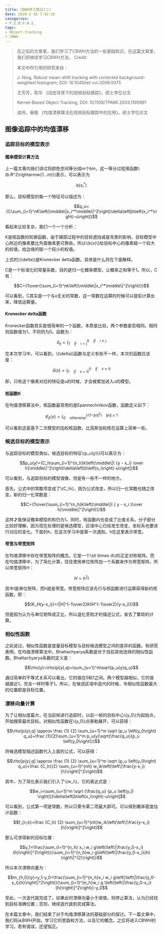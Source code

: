 ```yaml
---
title: CBWH学习笔记(二)
date: 2020-2-18 7:42:16
categories:
- P.E.M.P.W.S.
tags:
- Object-tracking
- CBWH
---
```


> 在之前的文章里，我们学习了CBWH方法的一些基础知识，在这篇文章里，我们将继续学习CBWH方法。
> Credit:
> 
> 本文中所引用的研究来自：
> 
> J. Ning, Robust mean-shift tracking with corrected background-weighted histogram, DOI: 10.1049/iet-cvi.2009.0075
> 
> 王芳芳，陈华 《动态背景下的视频目标跟踪》，硕士学位论文
> 
> Kernel-Based Object Tracking, DOI: 10.1109/TPAMI.2003.1195991
> 
> 成伟，柴毅 《均值漂移算法在视频目标跟踪中的应用》，硕士学位论文

## 图像追踪中的均值漂移

### 追踪目标的模型表示

#### 概率模型计算方法

上一篇文章内我们讲过将颜色空间等分成m个bin，这一等分过程用函数\\(b:R^2\rightarrow{1...m}\\)表示，可以表示为

$$b\left(x_i^*\right)$$

那么，目标模型的每一个特征可以描述为：

$$q_u={C\sum_{i=1}^nK\left(\middle\|x_i^*\middle\|^2\right)\delta\left[b\left(x_i^*\right)-u\right]}$$

看起来比较复杂，我们一个一个分析：

K是核函数的轮廓函数，由于跟踪过程中的目标遮挡或是背景的影响，目标模型中心附近的像素要比外面像素更可靠些。所以\\(k(x)\\)给目标中心的像素赋一个较大的权值，给边缘的赋一个较小的权值。

上式的\\(\delta\))是Kronecker delta函数。具体是什么将在下面解释。

C是一个标准化的常量系数，目的是归一化概率模型，让概率之和等于1。所以，C有：

$$C={1\over{\sum_{i=1}^nk\left(\middle\|x_i^*\middle\|^2\right)}}$$

可以看到，C其实是一个与x无关的常数，这一常数在运算的时候可以提前计算出来，降低运算量。

#### Kronecker delta函数

Kronecker函数其实是很简单的一个函数，本质是比较，两个参数是否相同。相同则函数值为1，不同则为0。函数为：

$$ \delta_{ij}=\lbrace_{1 \quad if\quad i=j}^{0 \quad if\quad i \ne j} $$

在本次学习中，可以看到，\\(\delta\))函数与定义有些不一样，本次的函数应该是：

$$ \delta(x)=\lbrace_{1 \quad if \quad x=0}^{0 \quad if \quad x \ne 0} $$

即，只有这个像素对应的特征是u的时候，才会被累加进入u的模型。

#### 核函数K

在均值漂移算法中，核函数最常用的是Epannechnikov函数，函数定义如下：

$$K_E(x)={\lbrace_{0\quad otherwise}^{c\left(1-\|x\|^2\right)\quad\|x\|\leq1}}$$

可以看到这是基于二次模型的加权核函数，比高斯加权核在运算上简单一些。

### 候选目标的模型表示

与追踪目标的模型类似，候选目标的特征\\(p_u(y)\\)可以表示为：

$$p_u(y)={C_h\sum_{i=1}^{n_h}k\left(\middle\|{ {y - x_i} \over h}\middle\|^2\right)\delta\left[b\left(x_i\right)-u\right]}$$

可以看到，与追踪目标的模型很像，但是有一些不一样的地方。

首先，公式中的常数项变成了\\(C_h\\)，因为公式改变，所以归一化常数也随之改变。新的归一化常数是：

$$C={1\over{\sum_{i=1}^{n_h}k\left(\middle\|{ { y - x_i }\over h}\middle\|^2\right)}}$$

这样才能保证概率模型的和仍为1。同时，核函数内也变成了比值关系。分子部分比较好理解，因为现在处理的是候选模型，区域中心已经发生改变，坐标系也要进行对应的变化。下面的h，在这次学习中是第一次遇到。h在这里表示带宽。

#### 带宽与带宽矩阵

在均值漂移中存在带宽矩阵的概念。它是一个\\(d \times d\\)的正定对称矩阵。而在均值漂移中，为了简化计算，往往使用单位矩阵加一个系数来作为带宽矩阵。所以带宽矩阵H：

$$H=h^2I$$

其中I是单位矩阵，而h就是带宽。带宽矩阵应该先行与核函数进行运算获得新的核函数，即：

$${K_H(y-x_i)}={|H|^{-1\over2}K(H^{-1\over2}(y-x_i))}$$

但是因为认为与单位矩阵成正比，所以退化至刚才的描述公式，省去了繁琐的计算。

### 相似性函数

之前说过，相似性函数是度量目标模型与目标候选模型之间的差异的函数。有研究表明，在均值漂移算法中，Bhattachyarya系数是优于目前其他选择的相似性函数。Bhattachyarya系数的定义是：

$$\rho(y)=\rho(p(y),q)=\sum_{u=1}^m\sqrt{p_u(y)q_u}$$

通过简单的不等式关系可以看出，它的值在0和1之间。两个模型越相似，它的值越接近1。完全一样时等于1。所以，在候选区域中迭代的时候，令相似性函数最大的位置即是目标位置。

### 漂移向量计算

为了让相似度最大，在当前帧进行追踪时，以前一帧的目标中心\\(y_0\\)为起始点，开始搜索最优目标。对相似性函数在\\(y_0\\)点泰勒展开，可以获得：

$$\rho[p(y),q] \approx \frac {1} {2} \sum_{u=1}^m \sqrt {p_u \left(y_0\right) q_u}+\frac {1}{2}\sum_{u=1}^m p_u(y)\sqrt{\frac{q_u}{p_u \left(y_0\right)}}$$

将候选模型描述函数代入上面的公式，可以获得：

$$\rho[p(y),q] \approx \frac {1} {2} \sum_{u=1}^m \sqrt {p_u \left(y_0\right) q_u}+\frac {C_h}{2} \sum_{u=1}^{nh} w_ik\left(\left\|\frac{y-x_i} {h}\right\|^2\right)$$

其中，为了简化表示我们引入了\\(w_i\\)，它的表达式是：

$$w_i=\sum_{u=1}^m \sqrt {\frac{q_u} {p_u \left(y_0 \right)}}\delta\left[b\left(x_i\right)-u\right]$$

可以看到，公式第一项是常数，所以只需令第二项最大即可。可以得到概率密度估计函数：

$$f_{n,k}=\frac {C_h} {2} \sum_{u=1}^{nh}w_ik\left(\left\|\frac{y-x_i}{h}\right\|^2\right)$$

那么可求得新的目标位置：

$$y_1=\frac{\sum_{i=1}^{n_h} x_i w_i g\left(\left\|\frac{y_0-x_i}{h}\right\|^2\right)}{\sum_{i=1}^{n_h}w_i g\left(\left\|\frac{y_0-x_i}{h} \right\|^{2}\right)}$$

所以本次漂移向量为：

$$m_{h,G}(y)=y_1-y_0=\frac{\sum_{i=1}^{n_h}x_i w_i g\left(\left\|\frac{y_0-x_i}{h}\right\|^2\right)}{\sum_{i=1}^{n_h}w_i g \left(\left\|\frac{y_0-x_i}{h}\right\|^2\right)}-y_0$$

至此，一次迭代就完成了。如果此时漂移向量小于阈值，则停止算法，认为已经找到目标准确位置；否则，继续迭代直到完成算法。

在本篇文章中，我们结束了对于均值漂移算法的基础部分的探讨。下一篇文章中，我们将从BWH开始，学习它的思路和方法，以及它的概念。之后将进入CBWH的学习。若有错误，还望指正。
